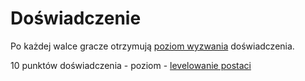 # Doświadczenie

Po każdej walce gracze otrzymują [poziom wyzwania](#file-poziom-wyzwania-md) doświadczenia.

10 punktów doświadczenia - poziom - [levelowanie postaci](#file-levelowanie-postaci-md)
